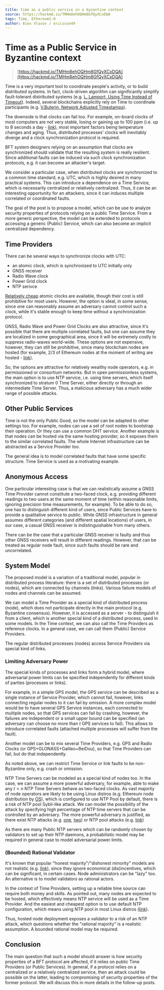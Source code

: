 ```yaml
---
title: time as a public service in a byzantine context
source: https://hackmd.io/TMHm8ehOQHm8GfQyXCxDQA
tags: Time, Ethereum2.0
author: Alex Vlasov / ericsson49
---
```


# Time as a Public Service in Byzantine context

> [https://hackmd.io/TMHm8ehOQHm8GfQyXCxDQA](https://hackmd.io/TMHm8ehOQHm8GfQyXCxDQA)

Time is a very important tool to coordinate people's activity, or to
build distributed systems. In fact, clock-driven algorithm can
significantly simplify fault-tolerant distributed systems (e.g.
[L. Lamport, Using Time Instead of Timeout](https://lamport.azurewebsites.net/pubs/using-time.pdf)).
Indeed, several blockchains explicitly rely on Time to coordinate
participants (e.g.
[V.Buterin, Network Adjusted Timestamps](https://ethresear.ch/t/network-adjusted-timestamps/4187)).

The downside is that clocks can fail too. For example, on-board clocks
of most computers are not very stable, losing or gaining up to 100 ppm
(i.e. up to 8 seconds a day -
[link](https://en.wikipedia.org/wiki/Real-time_clock#Timing)), most
important factors being temperature changes and aging. Thus, distributed
processes' clocks will inevitably diverge and a clock synchronization
protocol is required.

BFT system designers relying on an assumption that clocks are
synchronized should validate that the resulting system is really
resilient. Since additional faults can be induced via such clock
synchronization protocols, e.g. it can become an attacker's target.

We consider a particular case, when distributed clocks are synchronized
to a common time standard, e.g. UTC, which is highly desired in many
practical systems. This can introduce a dependence on a Time Service,
which is necessarily centralized or relatively centralized. Thus, it can
be an interesting opportunity for an attackers, since it can induces
multiple correlated or coordinated faults.

The goal of the post is to propose a model, which can be use to analyze
security properties of protocols relying on a public Time Service. From
a more generic perspective, the model can be extended to protocols
accessing a generic (Public) Service, which can also become an implicit
centralized dependency.

## Time Providers

There can be several ways to synchronize clocks with UTC:

- an atomic clock, which is synchronized to UTC initially only
- GNSS receiver
- Radio Wave clock
- Power Grid clock
- NTP serivce

[Relatively cheap](https://www.microsemi.com/product-directory/clocks-frequency-references/3824-chip-scale-atomic-clock-csac)
atomic clocks are available, though their cost is still prohibitive for
most users. However, the option is ideal, in some sense, since one can
reasonably assume an adversary cannot control such a clock, while it's
stable enough to keep time without a synchronization protocol.

GNSS, Radio Wave and Power Grid Clocks are also attractive, since it's
possible that there are multiple correlated faults, but one can assume
they are localized in some geographical area, since it will be extremely
costly to suppress radio-waves world-wide. These options are not
expensive, however, they can still be prohibitive, since many blockchain
nodes are hosted (for example, 2/3 of Ethereum nodes at the moment of
writing are hosted - [link](https://www.ethernodes.org/network-types)).

So, the options are attractive for relatively wealthy node operators,
e.g. in permissioned or consortium networks. But in open permissionless
systems, the main option is to use NTP service, i.e. using time servers,
which itself synchronized to stratum 0 Time Server, either directly or
through an intermediate Time Server. Thus, a malicious adversary has a
much wider range of possible attacks.

## Other Public Services

Time is not the only Public Good, so the model can be adapted to other
settings too. For example, nodes can use a set of root nodes to
bootstrap their operation. Or they can use a common DHT service. Another
example is that nodes can be hosted via the same hosting provider, so it
exposes them to the similar correlated faults. The whole Internet
infrastructure can be abstracted as a Service Provider too.

The general idea is to model correlated faults that have some specific
structure. Time Service is used as a motivating example.

## Anonymous Access

One particular interesting case is that we can realistically assume a
GNSS Time Provider cannot constitute a two-faced clock, e.g. providing
different readings to two users at the same moment of time (within
reasonable limits, ignoring precision time measurements, for example).
To be able to do so, one has to distinguish different kind of users,
since Public Services have to provide a qualitative service to public.
While GNSS infrastructure in general assumes different categories (and
different spatial locations) of users, in our case, a casual GNSS
receiver is indistinguishable from many others.

There can be the case that a particular GNSS receiver is faulty and thus
other GNSS receivers will result in different readings. However, that
can be treated as regular node fault, since such faults should be rare
and uncorrelated.

## System Model

The proposed model is a variation of a traditional model, popular in
distributed process literature: there is a set of distributed processes
(or nodes), which are connected by channels (links). Various failure
models of nodes and channels can be assumed.

We can model a Time Provider as a special kind of distributed process
(node), which does not participate directly in the main protocol (e.g.
Byzantine consensus). However, it is accessed as a server - to
distinguish it from a client, which is another special kind of a
distributed process, used in some models. In the Time context, we can
also call the Time Providers as reference clocks. In a general case, we
can call them (Public) Service Providers.

The regular distributed processes (nodes) access Service Providers via
special kind of links.

### Limiting Adversary Power

The special kinds of processes and links form a hybrid model, where
adversarial power limits can be specified independently for different
kinds of parties (processes or links).

For example, in a simple GPS model, the GPS service can be described as
a single instance of Service Provider, which cannot fail, however, links
connecting regular nodes to it can fail by omission. A more complex
model would be to have several GPS Service instances, each connected to
multiple nodes, so that GPS services can fail by crashing, however, the
failures are independent or a small upper bound can be specified (an
adversary can choose no more than $t$ GPS services to fail). This allows
to introduce correlated faults (attached multiple processes will suffer
from the fault).

Another model can be to mix several Time Providers, e.g. GPS and Radio
Clocks (or GPS+GLONASS+Galileo+BeiDou), so that Time Providers can fail,
but do that independently.

As noted above, we can restrict Time Service or link faults to be
non-Byzantine only, e.g. crash or omission.

NTP Time Servers can be modeled as a special kind of nodes too. In the
case, we can assume a more powerful adversary, for example, able to make
any $t < n$ NTP Time Servers behave as two-faced clocks. As vast
majority of node operators are likely to be using Linux distros (e.g.
Ethereum node distribution by [OS](https://www.ethernodes.org/os)),
which is configured to use NTP Pool by default, there is a risk of NTP
pool Sybil-like attack. We can model the possibility of the attack by
specifying high percentage of NTP time servers that can be controlled by
an adversary. The more powerful adversary is justified, as there exist
NTP attacks (e.g. [one](https://eprint.iacr.org/2015/1020.pdf),
[two](https://eprint.iacr.org/2016/1006.pdf)) or NTP pool attacks (e.g.
[link](https://github.com/ethereum/eth2.0-specs/issues/1592))

As there are many Public NTP servers which can be randomly chosen by
validators to set up their NTP daemons, a probabilistic model may be
required in general case to model adversarial power limits.

### (Bounded) Rational Validator

It's known that popular "honest majority"/"dishonest minority" models
are not realistic (e.g.
[link](https://notes.ethereum.org/@vbuterin/rkhCgQteN?type=view#Security-models)),
since they ignore economical (dis)incentives, which can be significant,
in certain cases. Node administrators can be "lazy" too. An alternative
is to model validators as rational actors.

In the context of Time Providers, setting up a reliable time source can
require both money and skills. As pointed out, many nodes are expected
to be hosted, which effectively means NTP service will be used as a Time
Provider. And the easiest and cheapest option is to use default NTP
configuration, which means using NTP pool in most Linux distros
([link](https://www.pool.ntp.org/en/)).

Thus, hosted node deployment exposes a validator to a risk of an NTP
attack, which questions whether the "rational majority" is a realistic
assumption. A bounded rational model may be required.

## Conclusion

The main question that such a model should answer is how security
properties of a BFT protocol are affected, if it relies on public Time
Providers (or Public Services). In general, if a protocol relies on a
centralized or a relatively centralized service, then an attack could be
possible on the latter, leading to compromising of security properties
of the former protocol. We will discuss this in more details in the
follow-up posts.
